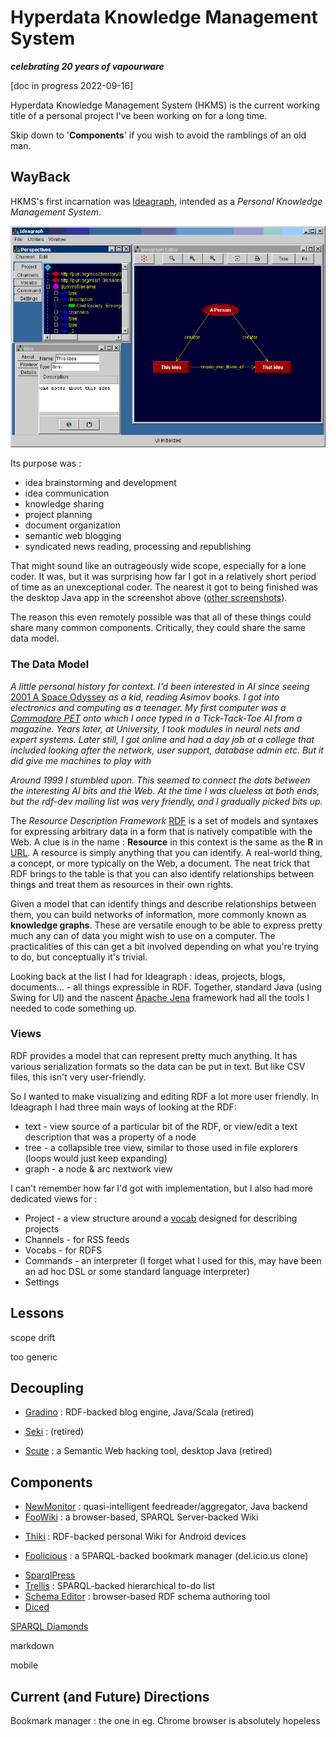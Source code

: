 # Hyperdata Knowledge Management System

**_celebrating 20 years of vapourware_**

[doc in progress 2022-09-16]

Hyperdata Knowledge Management System (HKMS) is the current working title of a personal project I've been working on for a long time.

Skip down to '**Components**' if you wish to avoid the ramblings of an old man.

## WayBack

HKMS's first incarnation was [Ideagraph](https://web.archive.org/web/20040321215405/http://www.ideagraph.net/), intended as a _Personal Knowledge Management System_.

![screenshot](https://github.com/danja/HKMS/blob/main/images/ideagraph-1.gif?raw=true)

Its purpose was :

- idea brainstorming and development
- idea communication
- knowledge sharing
- project planning
- document organization
- semantic web blogging
- syndicated news reading, processing and republishing

That might sound like an outrageously wide scope, especially for a lone coder. It was, but it was surprising how far I got in a relatively short period of time as an unexceptional coder. The nearest it got to being finished was the desktop Java app in the screenshot above ([other screenshots](https://web.archive.org/web/20040402085138/http://www.ideagraph.net/2003-06/screenshots.htm)).

The reason this even remotely possible was that all of these things could share many common components. Critically, they could share the same data model.

### The Data Model

_A little personal history for context. I'd been interested in AI since seeing_ [2001 A Space Odyssey](<https://en.wikipedia.org/wiki/2001:_A_Space_Odyssey_(film)>) _as a kid, reading Asimov books. I got into electronics and computing as a teenager._ _My first computer was a [Commodore PET](https://en.wikipedia.org/wiki/Commodore_PET) onto which I once typed in a Tick-Tack-Toe AI from a magazine. Years later, at University, I took modules in neural nets and expert systems._ _Later still, I got online and had a day job at a college that included looking after the network, user support, database admin etc. But it did give me machines to play with_

_Around 1999 I stumbled upon. This seemed to connect the dots between the interesting AI bits and the Web. At the time I was clueless at both ends, but the rdf-dev mailing list was very friendly, and I gradually picked bits up._

The _Resource Description Framework_ [RDF](https://www.w3.org/RDF/) is a set of models and syntaxes for expressing arbitrary data in a form that is natively compatible with the Web. A clue is in the name : **Resource** in this context is the same as the **R** in [URL](https://en.wikipedia.org/wiki/URL). A resource is simply anything that you can identify. A real-world thing, a concept, or more typically on the Web, a document. The neat trick that RDF brings to the table is that you can also identify relationships between things and treat them as resources in their own rights.

Given a model that can identify things and describe relationships between them, you can build networks of information, more commonly known as **knowledge graphs**. These are versatile enough to be able to express pretty much any can of data you might wish to use on a computer. The practicalities of this can get a bit involved depending on what you're trying to do, but conceptually it's trivial.

Looking back at the list I had for Ideagraph : ideas, projects, blogs, documents... - all things expressible in RDF. Together, standard Java (using Swing for UI) and the nascent [Apache Jena](https://jena.apache.org/) framework had all the tools I needed to code something up.

### Views

RDF provides a model that can represent pretty much anything. It has various serialization formats so the data can be put in text. But like CSV files, this isn't very user-friendly.

So I wanted to make visualizing and editing RDF a lot more user friendly. In Ideagraph I had three main ways of looking at the RDF:

- text - view source of a particular bit of the RDF, or view/edit a text description that was a property of a node
- tree - a collapsible tree view, similar to those used in file explorers (loops would just keep expanding)
- graph - a node & arc nextwork view

I can't remember how far I'd got with implementation, but I also had more dedicated views for :

- Project - a view structure around a [vocab](https://hyperdata.it/xmlns/project/index.htm) designed for describing projects
- Channels - for RSS feeds
- Vocabs - for RDFS
- Commands - an interpreter (I forget what I used for this, may have been an ad hoc DSL or some standard language interpreter)
- Settings

## Lessons

scope drift

too generic

## Decoupling

- [Gradino](https://github.com/danja/Gradino) : RDF-backed blog engine, Java/Scala (retired)
- [Seki](https://github.com/danja/seki) : (retired)

- [Scute](https://github.com/danja/Scute) : a Semantic Web hacking tool, desktop Java (retired)

## Components

- [NewMonitor](https://github.com/danja/NewsMonitor) : quasi-intelligent feedreader/aggregator, Java backend
- [FooWiki](https://github.com/danja/foowiki) : a browser-based, SPARQL Server-backed Wiki

* [Thiki](https://github.com/danja/thiki) : RDF-backed personal Wiki for Android devices

- [Foolicious](https://github.com/danja/foolicious) : a SPARQL-backed bookmark manager (del.icio.us clone)

* [SparqlPress](https://github.com/danja/sparqlpress2)
* [Trellis](https://github.com/danja/trellis) : SPARQL-backed hierarchical to-do list
* [Schema Editor](https://github.com/danja/schema-editor) : browser-based RDF schema authoring tool
* [Diced](https://github.com/danja/Diced)

[SPARQL Diamonds](https://github.com/danja/sparql-diamonds)

markdown

mobile

## Current (and Future) Directions

Bookmark manager : the one in eg. Chrome browser is absolutely hopeless

